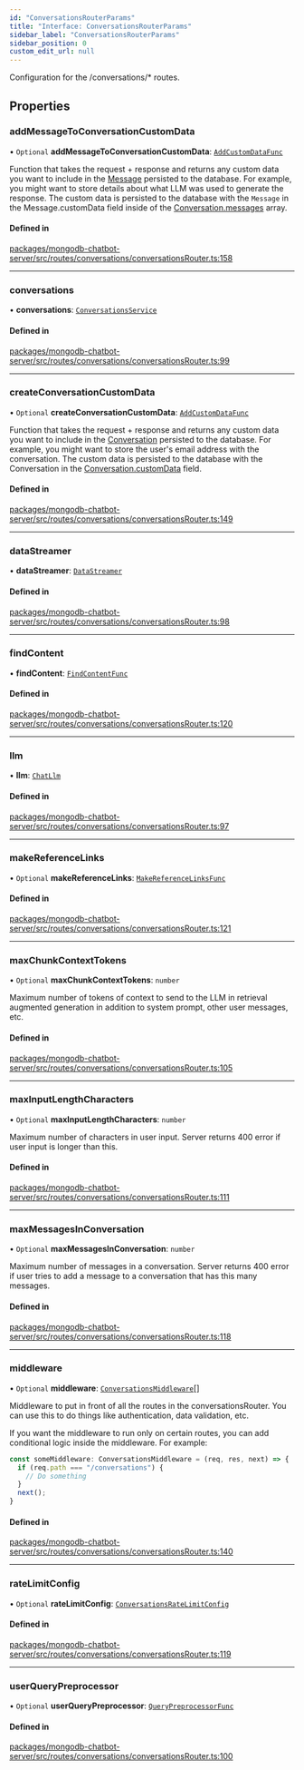```yaml
---
id: "ConversationsRouterParams"
title: "Interface: ConversationsRouterParams"
sidebar_label: "ConversationsRouterParams"
sidebar_position: 0
custom_edit_url: null
---
```


Configuration for the /conversations/* routes.

## Properties

### addMessageToConversationCustomData

• `Optional` **addMessageToConversationCustomData**: [`AddCustomDataFunc`](../modules.md#addcustomdatafunc)

Function that takes the request + response and returns any custom data you want to include
in the [Message](../modules.md#message) persisted to the database.
For example, you might want to store details about what LLM was used to generate the response.
The custom data is persisted to the database with the `Message` in the
Message.customData field inside of the [Conversation.messages](Conversation.md#messages) array.

#### Defined in

[packages/mongodb-chatbot-server/src/routes/conversations/conversationsRouter.ts:158](https://github.com/mongodben/chatbot/blob/4bc75a7/packages/mongodb-chatbot-server/src/routes/conversations/conversationsRouter.ts#L158)

___

### conversations

• **conversations**: [`ConversationsService`](ConversationsService.md)

#### Defined in

[packages/mongodb-chatbot-server/src/routes/conversations/conversationsRouter.ts:99](https://github.com/mongodben/chatbot/blob/4bc75a7/packages/mongodb-chatbot-server/src/routes/conversations/conversationsRouter.ts#L99)

___

### createConversationCustomData

• `Optional` **createConversationCustomData**: [`AddCustomDataFunc`](../modules.md#addcustomdatafunc)

Function that takes the request + response and returns any custom data you want to include
in the [Conversation](Conversation.md) persisted to the database.
For example, you might want to store the user's email address with the conversation.
The custom data is persisted to the database with the Conversation in the
[Conversation.customData](Conversation.md#customdata) field.

#### Defined in

[packages/mongodb-chatbot-server/src/routes/conversations/conversationsRouter.ts:149](https://github.com/mongodben/chatbot/blob/4bc75a7/packages/mongodb-chatbot-server/src/routes/conversations/conversationsRouter.ts#L149)

___

### dataStreamer

• **dataStreamer**: [`DataStreamer`](DataStreamer.md)

#### Defined in

[packages/mongodb-chatbot-server/src/routes/conversations/conversationsRouter.ts:98](https://github.com/mongodben/chatbot/blob/4bc75a7/packages/mongodb-chatbot-server/src/routes/conversations/conversationsRouter.ts#L98)

___

### findContent

• **findContent**: [`FindContentFunc`](../modules.md#findcontentfunc)

#### Defined in

[packages/mongodb-chatbot-server/src/routes/conversations/conversationsRouter.ts:120](https://github.com/mongodben/chatbot/blob/4bc75a7/packages/mongodb-chatbot-server/src/routes/conversations/conversationsRouter.ts#L120)

___

### llm

• **llm**: [`ChatLlm`](ChatLlm.md)

#### Defined in

[packages/mongodb-chatbot-server/src/routes/conversations/conversationsRouter.ts:97](https://github.com/mongodben/chatbot/blob/4bc75a7/packages/mongodb-chatbot-server/src/routes/conversations/conversationsRouter.ts#L97)

___

### makeReferenceLinks

• `Optional` **makeReferenceLinks**: [`MakeReferenceLinksFunc`](../modules.md#makereferencelinksfunc)

#### Defined in

[packages/mongodb-chatbot-server/src/routes/conversations/conversationsRouter.ts:121](https://github.com/mongodben/chatbot/blob/4bc75a7/packages/mongodb-chatbot-server/src/routes/conversations/conversationsRouter.ts#L121)

___

### maxChunkContextTokens

• `Optional` **maxChunkContextTokens**: `number`

Maximum number of tokens of context to send to the LLM in retrieval augmented generation
in addition to system prompt, other user messages, etc.

#### Defined in

[packages/mongodb-chatbot-server/src/routes/conversations/conversationsRouter.ts:105](https://github.com/mongodben/chatbot/blob/4bc75a7/packages/mongodb-chatbot-server/src/routes/conversations/conversationsRouter.ts#L105)

___

### maxInputLengthCharacters

• `Optional` **maxInputLengthCharacters**: `number`

Maximum number of characters in user input.
Server returns 400 error if user input is longer than this.

#### Defined in

[packages/mongodb-chatbot-server/src/routes/conversations/conversationsRouter.ts:111](https://github.com/mongodben/chatbot/blob/4bc75a7/packages/mongodb-chatbot-server/src/routes/conversations/conversationsRouter.ts#L111)

___

### maxMessagesInConversation

• `Optional` **maxMessagesInConversation**: `number`

Maximum number of messages in a conversation.
Server returns 400 error if user tries to add a message to a conversation
that has this many messages.

#### Defined in

[packages/mongodb-chatbot-server/src/routes/conversations/conversationsRouter.ts:118](https://github.com/mongodben/chatbot/blob/4bc75a7/packages/mongodb-chatbot-server/src/routes/conversations/conversationsRouter.ts#L118)

___

### middleware

• `Optional` **middleware**: [`ConversationsMiddleware`](../modules.md#conversationsmiddleware)[]

Middleware to put in front of all the routes in the conversationsRouter.
You can use this to do things like authentication, data validation, etc.

If you want the middleware to run only on certain routes,
you can add conditional logic inside the middleware. For example:

```ts
const someMiddleware: ConversationsMiddleware = (req, res, next) => {
  if (req.path === "/conversations") {
    // Do something
  }
  next();
}
```

#### Defined in

[packages/mongodb-chatbot-server/src/routes/conversations/conversationsRouter.ts:140](https://github.com/mongodben/chatbot/blob/4bc75a7/packages/mongodb-chatbot-server/src/routes/conversations/conversationsRouter.ts#L140)

___

### rateLimitConfig

• `Optional` **rateLimitConfig**: [`ConversationsRateLimitConfig`](ConversationsRateLimitConfig.md)

#### Defined in

[packages/mongodb-chatbot-server/src/routes/conversations/conversationsRouter.ts:119](https://github.com/mongodben/chatbot/blob/4bc75a7/packages/mongodb-chatbot-server/src/routes/conversations/conversationsRouter.ts#L119)

___

### userQueryPreprocessor

• `Optional` **userQueryPreprocessor**: [`QueryPreprocessorFunc`](../modules.md#querypreprocessorfunc)

#### Defined in

[packages/mongodb-chatbot-server/src/routes/conversations/conversationsRouter.ts:100](https://github.com/mongodben/chatbot/blob/4bc75a7/packages/mongodb-chatbot-server/src/routes/conversations/conversationsRouter.ts#L100)
